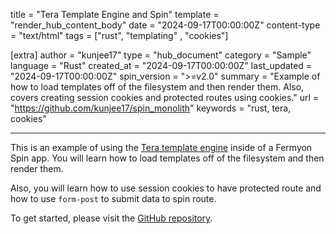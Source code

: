 title = "Tera Template Engine and Spin"
template = "render_hub_content_body"
date = "2024-09-17T00:00:00Z"
content-type = "text/html"
tags = ["rust", "templating" , "cookies"]

[extra]
author = "kunjee17"
type = "hub_document"
category = "Sample"
language = "Rust"
created_at = "2024-09-17T00:00:00Z"
last_updated = "2024-09-17T00:00:00Z"
spin_version = ">=v2.0"
summary =  "Example of how to load templates off of the filesystem and then render them. Also, covers creating session cookies and protected routes using cookies."
url = "https://github.com/kunjee17/spin_monolith"
keywords = "rust, tera, cookies"

---

This is an example of using the [Tera template engine](https://keats.github.io/tera/) inside of a Fermyon Spin app. You will learn how to load templates off of the filesystem and then render them.

Also, you will learn how to use session cookies to have protected route and how to use `form-post` to submit data to spin route.

To get started, please visit the [GitHub repository](https://github.com/kunjee17/spin_monolith). 
